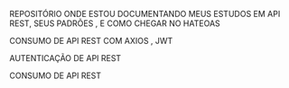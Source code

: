 REPOSITÓRIO ONDE ESTOU DOCUMENTANDO MEUS ESTUDOS EM API REST, SEUS PADRÕES , E COMO CHEGAR NO HATEOAS

CONSUMO DE API REST COM AXIOS , JWT

AUTENTICAÇÃO DE API REST 

CONSUMO DE API REST